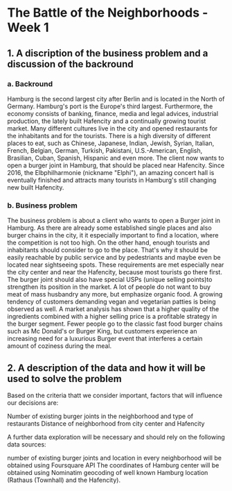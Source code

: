 
# The Battle of the Neighborhoods - Week 1
## 1. A discription of the business problem and a discussion of the backround
### a. Backround
Hamburg is the second largest city after Berlin and is located in the North of Germany. Hamburg's port is the Europe's third largest. Furthermore, the economy consists of banking, finance, media and legal advices, industrial production, the lately built Hafencity and a continually growing tourist market. Many different cultures live in the city and opened restaurants for the inhabitants and for the tourists. There is a high diversity of different places to eat, such as Chinese, Japanese, Indian, Jewish, Syrian, Italian, French, Belgian, German, Turkish, Pakistani, U.S.-American, English, Brasilian, Cuban, Spanish, Hispanic and even more. The client now wants to open a burger joint in Hamburg, that should be placed near Hafencity. Since 2016, the Elbphilharmonie (nickname "Elphi"), an amazing concert hall is eventually finished and attracts many tourists in Hamburg's still changing new built Hafencity.

### b. Business problem
The business problem is about a client who wants to open a Burger joint in Hamburg. As there are already some established single places and also burger chains in the city, it it especially important to find a location, where the competition is not too high. On the other hand, enough tourists and inhabitants should consider to go to the place. That's why it should be easily reachable by public service and by pedestriants and maybe even be located near sightseeing spots. These requirements are met especially near the city center and near the Hafencity, because most tourists go there first. The burger joint should also have special USPs (unique selling points)to strengthen its position in the market. A lot of people do not want to buy meat of mass husbandry any more, but emphasize organic food. A growing tendency of customers demanding vegan and vegetarian patties is being observed as well. A market analysis has shown that a higher quality of the ingredients combined with a higher selling price is a profitable strategy in the burger segment. Fewer people go to the classic fast food burger chains such as Mc Donald's or Burger King, but customers experience an increasing need for a luxurious Burger event that interferes a certain amount of coziness during the meal. 
## 2. A description of the data and how it will be used to solve the problem
Based on the criteria thatt we consider important, factors that will influence our decisions are:

Number of existing burger joints in the neighborhood and type of restaurants
Distance of neighborhood from city center and Hafencity

A further data exploration will be necessary and should rely on the following data sources:

number of existing burger joints and location in every neighborhood will be obtained using Foursquare API
The coordinates of Hamburg center will be obtained using Nominatim geocoding of well known Hamburg location (Rathaus (Townhall) and the Hafencity). 
